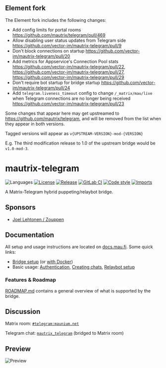 ## Element fork

The Element fork includes the following changes:
 - Add config limits for portal rooms https://github.com/mautrix/telegram/pull/469
 - Allow disabling user status updates from Telegram side https://github.com/vector-im/mautrix-telegram/pull/9
 - Don't block connections on startup https://github.com/vector-im/mautrix-telegram/pull/20
 - Add metrics for Appservice's Connection Pool stats https://github.com/vector-im/mautrix-telegram/pull/22, https://github.com/vector-im/mautrix-telegram/pull/27, https://github.com/vector-im/mautrix-telegram/pull/29
 - Don't require bot startup for bridge startup https://github.com/vector-im/mautrix-telegram/pull/24
 - Add `telegram.liveness_timeout` config to change `/_matrix/mau/live` when Telegram connections are no longer being received https://github.com/vector-im/mautrix-telegram/pull/23

Some changes that appear here may get upstreamed to https://github.com/mautrix/telegram, and will be removed from
the list when they appear in both versions.

Tagged versions will appear as `v{UPSTREAM-VERSION}-mod-{VERSION}`

E.g. The third modification release to 1.0 of the upstream bridge would be `v1.0-mod-3`.

# mautrix-telegram
![Languages](https://img.shields.io/github/languages/top/mautrix/telegram.svg)
[![License](https://img.shields.io/github/license/mautrix/telegram.svg)](LICENSE)
[![Release](https://img.shields.io/github/release/mautrix/telegram/all.svg)](https://github.com/mautrix/telegram/releases)
[![GitLab CI](https://mau.dev/mautrix/telegram/badges/master/pipeline.svg)](https://mau.dev/mautrix/telegram/container_registry)
[![Code style](https://img.shields.io/badge/code%20style-black-000000.svg)](https://github.com/psf/black)
[![Imports](https://img.shields.io/badge/%20imports-isort-%231674b1?style=flat&labelColor=ef8336)](https://pycqa.github.io/isort/)

A Matrix-Telegram hybrid puppeting/relaybot bridge.
## Sponsors
* [Joel Lehtonen / Zouppen](https://github.com/zouppen)

## Documentation
All setup and usage instructions are located on
[docs.mau.fi](https://docs.mau.fi/bridges/python/telegram/index.html).
Some quick links:

* [Bridge setup](https://docs.mau.fi/bridges/python/setup.html?bridge=telegram)
  (or [with Docker](https://docs.mau.fi/bridges/general/docker-setup.html?bridge=telegram))
* Basic usage: [Authentication](https://docs.mau.fi/bridges/python/telegram/authentication.html),
  [Creating chats](https://docs.mau.fi/bridges/python/telegram/creating-and-managing-chats.html),
  [Relaybot setup](https://docs.mau.fi/bridges/python/telegram/relay-bot.html)

### Features & Roadmap
[ROADMAP.md](https://github.com/mautrix/telegram/blob/master/ROADMAP.md)
contains a general overview of what is supported by the bridge.

## Discussion
Matrix room: [`#telegram:maunium.net`](https://matrix.to/#/#telegram:maunium.net)

Telegram chat: [`mautrix_telegram`](https://t.me/mautrix_telegram) (bridged to Matrix room)

## Preview
![Preview](preview.png)

